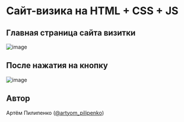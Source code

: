 
# Сайт-визика на HTML + CSS + JS

<h2>Главная страница сайта визитки</h2>

![image](https://raw.githubusercontent.com/ArtyomPilipenko/cv/refs/heads/main/main_page.png)

<h2>После нажатия на кнопку</h2>

![image](https://raw.githubusercontent.com/ArtyomPilipenko/cv/refs/heads/main/push_the_button.png)

<h2>Автор</h2>

Артём Пилипенко ([@artyom_pilipenko](https://t.me/artyom_pilipenko))
